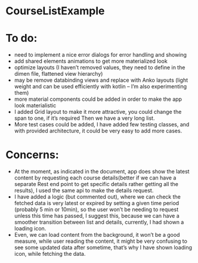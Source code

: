 # CourseListExample

# To do: 
- need to implement a nice error dialogs for error handling and showing
- add shared elements animations to get more materialized look
- optimize layouts (I haven’t removed values, they need to define in the dimen file, flattened view hierarchy)
- may be remove databinding views and replace with Anko layouts (light weight and can be used efficiently with kotlin – I’m also experimenting them)
- more material components could be added in order to make the app look materialistic 
- I added Grid layout to make it more attractive, you could change the span to one, if it’s required
Then we have a very long list. 
-	More test cases could be added, I have added few testing classes, and with provided architecture, it could be very easy to add more cases. 


# Concerns: 
-	At the moment,  as indicated in the document, app does show the latest content by requesting each course details(better if we can have a separate Rest end point to get specific details rather getting all the results), I used the same api to make the details request.
- I have added a logic (but commented out), where we can check the fetched data is very latest or expired by setting a given time period (probably 5 min or 10min), so the user won’t be needing to request unless this time has passed, I suggest this, because we can have a smoother transition between list and details, currently, I had shown a loading icon. 
- Even, we can load content from the background, it won’t be a good measure, while user reading the content, it might be very confusing to see some updated data after sometime, that’s why I have shown loading icon, while fetching the data.


